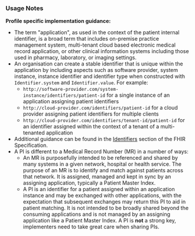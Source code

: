 ### Usage Notes

**Profile specific implementation guidance:**
- The term "application", as used in the context of the patient internal identifier, is a broad term that includes on-premise practice management system, multi-tenant cloud based electronic medical record application, or other clinical information systems including those used in pharmacy, laboratory, or imaging settings.
- An organisation can create a stable identifier that is unique within the application by including aspects such as software provider, system instance, instance identifier and identifier type when constructed with `Identifier.system` and `Identifier.value`.  For example:
   - `http://software-provider.com/system-instance/identifiers/patient-id` for a single instance of an application assigning patient identifiers
   - `http://cloud-provider.com/identifiers/patient-id` for a cloud provider assigning patient identifiers for multiple clients
   - `http://cloud-provider.com/identifiers/tenant-id/patient-id` for an identifier assigned within the context of a tenant of a multi-tenanted application
- Additional guidance can be found in the [Identifiers](https://hl7.org/fhir/R4/datatypes.html#Identifier) section of the FHIR Specification.
- A PI is different to a Medical Record Number (MR) in a number of ways:
  - An MR is purposefully intended to be referenced and shared by many systems in a given network, hospital or health service. The purpose of an MR is to identify and match against patients across that network. It is assigned, managed and kept in sync by an assigning application, typically a Patient Master Index. 
  - A PI is an identifier for a patient assigned within an application instance and may be exchanged with other applications, with the expectation that subsequent exchanges may return this PI to aid in patient matching. It is not intended to be broadly shared beyond the consuming applications and is not managed by an assigning application like a Patient Master Index. A PI is **not** a strong key, implementers need to take great care when sharing PIs.

 
